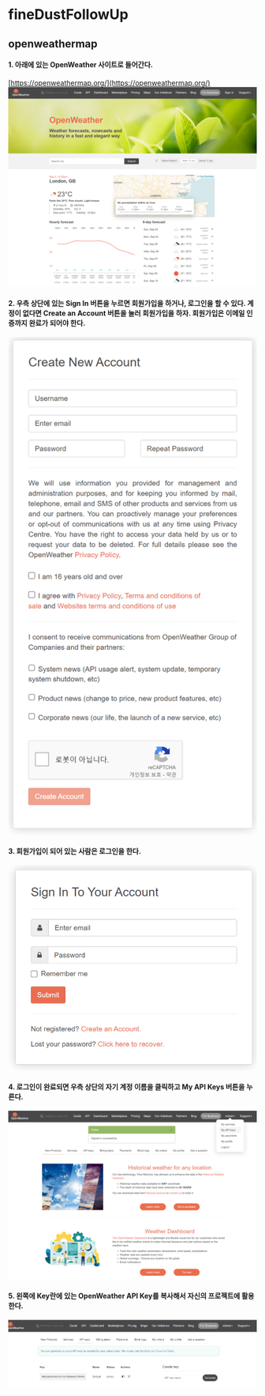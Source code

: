 # fineDustFollowUp

## openweathermap
#### 1. 아래에 있는 OpenWeather 사이트로 들어간다.
[https://openweathermap.org/](https://openweathermap.org/)
![](https://github.com/mtinet/fineDustFollowUp/blob/main/images/openWeather.png?raw=true)

#### 2. 우측 상단에 있는 Sign In 버튼을 누르면 회원가입을 하거나, 로그인을 할 수 있다. 계정이 없다면 Create an Account 버튼을 눌러 회원가입을 하자. 회원가입은 이메일 인증까지 완료가 되어야 한다.
![](https://github.com/mtinet/fineDustFollowUp/blob/main/images/signUp.png?raw=true)

#### 3. 회원가입이 되어 있는 사람은 로그인을 한다.
![](https://github.com/mtinet/fineDustFollowUp/blob/main/images/login.png?raw=true)

#### 4. 로그인이 완료되면 우측 상단의 자기 계정 이름을 클릭하고 My API Keys 버튼을 누른다. 
![](https://github.com/mtinet/fineDustFollowUp/blob/main/images/myAPIkey.png?raw=true)

#### 5. 왼쪽에 Key란에 있는 OpenWeather API Key를 복사해서 자신의 프로젝트에 활용한다.
![](https://github.com/mtinet/fineDustFollowUp/blob/main/images/apiKey.png?raw=true)
